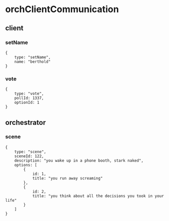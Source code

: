 # orchClientCommunication

## client

### setName
````
{
    type: "setName",
    name: "berthold"
}
````

### vote
````
{
    type: "vote",
    pollId: 1337,
    optionId: 1
}
````


## orchestrator

### scene
````
{
    type: "scene",
    sceneId: 122,
    description: "you wake up in a phone booth, stark naked",
    options: [
        {
            id: 1, 
            title: "you run away screaming"
        }, 
        {
            id: 2,
            title: "you think about all the decisions you took in your life"
        }
    ]
}
````
